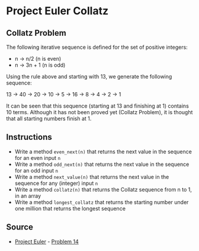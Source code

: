 
# Project Euler Collatz

## Collatz Problem
The following iterative sequence is defined for the set of positive integers:
- n → n/2 (n is even)
- n → 3n + 1 (n is odd)

Using the rule above and starting with 13, we generate the following sequence:

13 → 40 → 20 → 10 → 5 → 16 → 8 → 4 → 2 → 1

It can be seen that this sequence (starting at 13 and finishing at 1) contains 10 terms. Although it has not been proved yet (Collatz Problem), it is thought that all starting numbers finish at 1.

## Instructions
- Write a method `even_next(n)` that returns the next value in the sequence for an even input `n`
- Write a method `odd_next(n)` that returns the next value in the sequence for an odd input `n`
- Write a method `next_value(n)` that returns the next value in the sequence for any (integer) input `n`
- Write a method `collatz(n)` that returns the Collatz sequence from n to 1, in an array
- Write a method `longest_collatz` that returns the starting number under one million that returns the longest sequence

## Source
- [Project Euler](https://projecteuler.net/) - [Problem 14](https://projecteuler.net/problem=14)